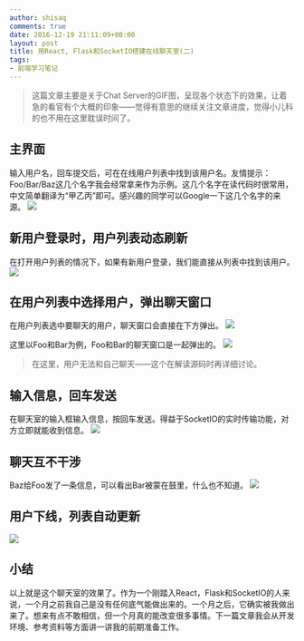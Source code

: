 ```yaml
---
author: shisaq
comments: true
date: 2016-12-19 21:11:09+00:00
layout: post
title: 用React, Flask和SocketIO搭建在线聊天室(二)
tags:
- 前端学习笔记
---
```


> 这篇文章主要是关于Chat Server的GIF图，呈现各个状态下的效果，让着急的看官有个大概的印象——觉得有意思的继续关注文章进度，觉得小儿科的也不用在这里耽误时间了。
 
## 主界面

输入用户名，回车提交后，可在在线用户列表中找到该用户名。友情提示：Foo/Bar/Baz这几个名字我会经常拿来作为示例。这几个名字在读代码时很常用，中文简单翻译为“甲乙丙”即可。感兴趣的同学可以Google一下这几个名字的来源。
![](http://7xpx1z.com1.z0.glb.clouddn.com/chatserver/chatserverinit.gif)

## 新用户登录时，用户列表动态刷新

在打开用户列表的情况下，如果有新用户登录，我们能直接从列表中找到该用户。
![](http://7xpx1z.com1.z0.glb.clouddn.com/chatserver/chatserverdynamicrefreshuserlist.gif)

## 在用户列表中选择用户，弹出聊天窗口

在用户列表选中要聊天的用户，聊天窗口会直接在下方弹出。
![](http://7xpx1z.com1.z0.glb.clouddn.com/chatserver/chatserverselectuser.gif)

这里以Foo和Bar为例，Foo和Bar的聊天窗口是一起弹出的。
![](http://7xpx1z.com1.z0.glb.clouddn.com/chatserver/chatserverpopuptogether.gif)

> 在这里，用户无法和自己聊天——这个在解读源码时再详细讨论。

## 输入信息，回车发送

在聊天室的输入框输入信息，按回车发送。得益于SocketIO的实时传输功能，对方立即就能收到信息。
![](http://7xpx1z.com1.z0.glb.clouddn.com/chatserver/chatserverreceiveintime.gif)

## 聊天互不干涉

Baz给Foo发了一条信息，可以看出Bar被蒙在鼓里，什么也不知道。
![](http://7xpx1z.com1.z0.glb.clouddn.com/chatserver/chatserverprivate.gif)

## 用户下线，列表自动更新

![](http://7xpx1z.com1.z0.glb.clouddn.com/chatserver/chatserverofflinerefresh.gif)

## 小结
以上就是这个聊天室的效果了。作为一个刚踏入React，Flask和SocketIO的人来说，一个月之前我自己是没有任何底气能做出来的。一个月之后，它确实被我做出来了。想来有点不敢相信，但一个月真的能改变很多事情。下一篇文章我会从开发环境、参考资料等方面讲一讲我的前期准备工作。